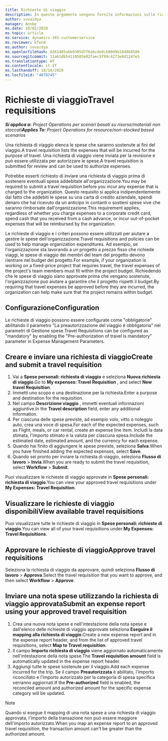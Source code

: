 ```yaml
---
title: Richieste di viaggio
description: In questo argomento vengono fornite informazioni sulle richieste di viaggio.
author: suvaidya
manager: Annbe
ms.date: 10/01/2020
ms.topic: article
ms.service: dynamics-365-customerservice
ms.reviewer: kfend
ms.author: suvaidya
ms.openlocfilehash: 0261405abb9305d7f6abcde9cb90d9b184868580
ms.sourcegitcommit: 11a61db54119503e82faec5f99c4273e8d1247e5
ms.translationtype: HT
ms.contentlocale: it-IT
ms.lasthandoff: 10/16/2020
ms.locfileid: "4078745"
---
```

# <a name="travel-requisitions"></a><span data-ttu-id="98657-103">Richieste di viaggio</span><span class="sxs-lookup"><span data-stu-id="98657-103">Travel requisitions</span></span>

<span data-ttu-id="98657-104">_**Si applica a:** Project Operations per scenari basati su risorse/materiali non stoccati_</span><span class="sxs-lookup"><span data-stu-id="98657-104">_**Applies To:** Project Operations for resource/non-stocked based scenarios_</span></span>

<span data-ttu-id="98657-105">Una richiesta di viaggio elenca le spese che saranno sostenute ai fini del viaggio.</span><span class="sxs-lookup"><span data-stu-id="98657-105">A travel requisition lists the expenses that will be incurred for the purpose of travel.</span></span> <span data-ttu-id="98657-106">Una richiesta di viaggio viene inviata per la revisione e può essere utilizzata per autorizzare le spese.</span><span class="sxs-lookup"><span data-stu-id="98657-106">A travel requisition is submitted for review and can be used to authorize expenses.</span></span>

<span data-ttu-id="98657-107">Potrebbe esserti richiesto di inviare una richiesta di viaggio prima di sostenere eventuali spese addebitate all'organizzazione.</span><span class="sxs-lookup"><span data-stu-id="98657-107">You may be required to submit a travel requisition before you incur any expense that is charged to the organization.</span></span> <span data-ttu-id="98657-108">Questo requisito si applica indipendentemente dal fatto che addebiti le spese su una carta di credito aziendale, spendi denaro che hai ricevuto da un anticipo in contanti o sostieni spese vive che saranno rimborsate dall'organizzazione.</span><span class="sxs-lookup"><span data-stu-id="98657-108">This requirement applies, regardless of whether you charge expenses to a corporate credit card, spend cash that you received from a cash advance, or incur out-of-pocket expenses that will be reimbursed by the organization.</span></span>

<span data-ttu-id="98657-109">Le richieste di viaggio e i criteri possono essere utilizzati per aiutare a gestire le spese dell'organizzazione.</span><span class="sxs-lookup"><span data-stu-id="98657-109">Travel requisitions and policies can be used to help manage organization expenditures.</span></span> <span data-ttu-id="98657-110">Ad esempio, se l'organizzazione sta lavorando a un progetto a prezzo fisso che richiede viaggi, le spese di viaggio dei membri del team del progetto devono rientrare nel budget del progetto.</span><span class="sxs-lookup"><span data-stu-id="98657-110">For example, if your organization is working on a fixed-price project that requires travel, the travel expenses of the project's team members must fit within the project budget.</span></span> <span data-ttu-id="98657-111">Richiedendo che le spese di viaggio siano approvate prima che vengano sostenute, l'organizzazione può aiutare a garantire che il progetto rispetti il budget.</span><span class="sxs-lookup"><span data-stu-id="98657-111">By requiring that travel expenses be approved before they are incurred, the organization can help make sure that the project remains within budget.</span></span>

## <a name="configuration"></a><span data-ttu-id="98657-112">Configurazione</span><span class="sxs-lookup"><span data-stu-id="98657-112">Configuration</span></span> 

<span data-ttu-id="98657-113">Le richieste di viaggio possono essere configurate come "obbligatorie" abilitando il parametro "La preautorizzazione del viaggio è obbligatoria" nei parametri di Gestione spese.</span><span class="sxs-lookup"><span data-stu-id="98657-113">Travel Requisitions can be configured as "mandatory" by enabling the "Pre-authorization of travel is mandatory" parameter in Expense Management Parameters.</span></span> 

## <a name="create-and-submit-a-travel-requisition"></a><span data-ttu-id="98657-114">Creare e inviare una richiesta di viaggio</span><span class="sxs-lookup"><span data-stu-id="98657-114">Create and submit a travel requisition</span></span>

1. <span data-ttu-id="98657-115">Vai a **Spese personali: richiesta di viaggio** e seleziona **Nuova richiesta di viaggio**.</span><span class="sxs-lookup"><span data-stu-id="98657-115">Go to **My expenses: Travel Requisition** , and select **New travel Requisition**.</span></span>
2. <span data-ttu-id="98657-116">Immetti uno scopo e una destinazione per la richiesta.</span><span class="sxs-lookup"><span data-stu-id="98657-116">Enter a purpose and destination for the requisition.</span></span>
3. <span data-ttu-id="98657-117">Nel campo **Descrizione viaggio** , immetti eventuali informazioni aggiuntive.</span><span class="sxs-lookup"><span data-stu-id="98657-117">In the  **Travel description** field, enter any additional information.</span></span> 
4. <span data-ttu-id="98657-118">Per ciascuna delle spese previste, ad esempio volo, vitto o noleggio auto, crea una voce di spesa.</span><span class="sxs-lookup"><span data-stu-id="98657-118">For each of the expected expenses, such as Flight, meals, or car rental, create an expense line item.</span></span> <span data-ttu-id="98657-119">Includi la data stimata, l'importo stimato e la valuta per ciascuna spesa.</span><span class="sxs-lookup"><span data-stu-id="98657-119">Include the estimated date, estimated amount, and the currency for each expense.</span></span> 
5. <span data-ttu-id="98657-120">Quando hai finito di aggiungere le spese previste, seleziona **Salva**.</span><span class="sxs-lookup"><span data-stu-id="98657-120">When you have finished adding the expected expenses, select **Save**.</span></span>
6. <span data-ttu-id="98657-121">Quando sei pronto per inviare la richiesta di viaggio, seleziona **Flusso di lavoro** > **Invia**.</span><span class="sxs-lookup"><span data-stu-id="98657-121">When you are ready to submit the travel requisition, select **Workflow** > **Submit**.</span></span>

<span data-ttu-id="98657-122">Puoi visualizzare le richieste di viaggio approvate in **Spese personali: richiesta di viaggio**.</span><span class="sxs-lookup"><span data-stu-id="98657-122">You can view your approved travel requisitions under **My Expenses: Travel Requisition**.</span></span> 

## <a name="view-available-travel-requisitions"></a><span data-ttu-id="98657-123">Visualizzare le richieste di viaggio disponibili</span><span class="sxs-lookup"><span data-stu-id="98657-123">View available travel requisitions</span></span>

<span data-ttu-id="98657-124">Puoi visualizzare tutte le richieste di viaggio in **Spese personali: richieste di viaggio**.</span><span class="sxs-lookup"><span data-stu-id="98657-124">You can view all of your travel requisitions under **My Expenses: Travel Requisitions**.</span></span>

## <a name="approve-travel-requisitions"></a><span data-ttu-id="98657-125">Approvare le richieste di viaggio</span><span class="sxs-lookup"><span data-stu-id="98657-125">Approve travel requisitions</span></span>

<span data-ttu-id="98657-126">Seleziona la richiesta di viaggio da approvare, quindi seleziona **Flusso di lavoro** > **Approva**.</span><span class="sxs-lookup"><span data-stu-id="98657-126">Select the travel requisition that you want to approve, and then select **Workflow** > **Approve**.</span></span>  

## <a name="submit-an-expense-report-using-your-approved-travel-requisition"></a><span data-ttu-id="98657-127">Inviare una nota spese utilizzando la richiesta di viaggio approvata</span><span class="sxs-lookup"><span data-stu-id="98657-127">Submit an expense report using your approved travel requisition</span></span>

1. <span data-ttu-id="98657-128">Crea una nuova nota spese e nell'intestazione della nota spese e dall'elenco delle richieste di viaggio approvate seleziona **Eseguire il mapping alla richiesta di viaggio**.</span><span class="sxs-lookup"><span data-stu-id="98657-128">Create a new expense report and in the expense report header, and from the list of approved travel requisitions, select **Map to Travel requisition**.</span></span>
2. <span data-ttu-id="98657-129">Il campo **Importo richiesta di viaggio** viene aggiornato automaticamente nell'intestazione della nota spese.</span><span class="sxs-lookup"><span data-stu-id="98657-129">The **Travel requisition amount** field is automatically updated in the expense report header.</span></span>
3. <span data-ttu-id="98657-130">Aggiungi tutte le spese sostenute per il viaggio.</span><span class="sxs-lookup"><span data-stu-id="98657-130">Add each expense incurred for the trip.</span></span> <span data-ttu-id="98657-131">Se il campo **Preautorizzata** è abilitato, l'importo riconciliato e l'importo autorizzato per la categoria di spesa specifica verranno aggiornati.</span><span class="sxs-lookup"><span data-stu-id="98657-131">If the **Pre-authorized** field is enabled, the reconciled amount and authorized amount for the specific expense category will be updated.</span></span>

> [!NOTE]
> <span data-ttu-id="98657-132">Quando si esegue il mapping di una nota spese a una richiesta di viaggio approvata, l'importo della transazione non può essere maggiore dell'importo autorizzato.</span><span class="sxs-lookup"><span data-stu-id="98657-132">When you map an expense report to an approved travel requisition, the transaction amount can't be greater than the authorized amount.</span></span> 
